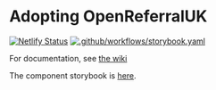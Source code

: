 # Adopting OpenReferralUK

[![Netlify Status](https://api.netlify.com/api/v1/badges/e1b1ed31-6b28-4473-835a-f99717561741/deploy-status)](https://app.netlify.com/sites/openreferraluk/deploys) [![.github/workflows/storybook.yaml](https://github.com/tpximpact/mhclg-oruk/actions/workflows/storybook.yaml/badge.svg)](https://github.com/tpximpact/mhclg-oruk/actions/workflows/storybook.yaml)

For documentation, see [the wiki](https://github.com/tpximpact/mhclg-oruk/wiki)

The component storybook is [here](https://tpximpact.github.io/mhclg-oruk/).

